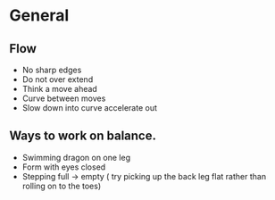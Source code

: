 # General

## Flow

- No sharp edges
- Do not over extend
- Think a move ahead
- Curve between moves
- Slow down into curve accelerate out

## Ways to work on balance.

- Swimming dragon on one leg
- Form with eyes closed
- Stepping full -> empty ( try picking up the back leg flat rather than rolling on to the toes)
